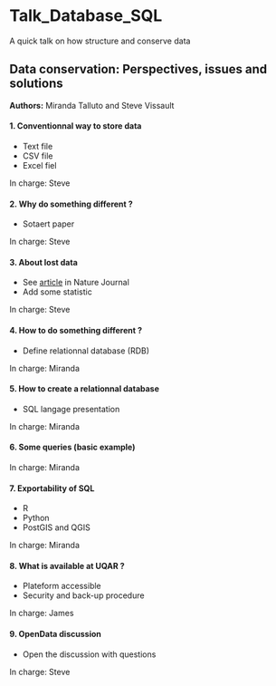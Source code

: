 Talk_Database_SQL
=================

A quick talk on how structure and conserve data 

## Data conservation: Perspectives, issues and solutions

**Authors:** Miranda Talluto and Steve Vissault

#### 1. Conventionnal way to store data 

- Text file
- CSV file
- Excel fiel

In charge: Steve 

#### 2. Why do something different ? 

- Sotaert paper 

In charge: Steve 

#### 3. About lost data 

- See [article](http://www.nature.com/news/scientists-losing-data-at-a-rapid-rate-1.14416) in Nature Journal
- Add some statistic

In charge: Steve

#### 4. How to do something different ? 

- Define relationnal database (RDB)

In charge: Miranda

#### 5. How to create a relationnal database 

- SQL langage presentation

In charge: Miranda

#### 6. Some queries (basic example)

In charge: Miranda

#### 7. Exportability of SQL

- R
- Python
- PostGIS and QGIS

In charge: Miranda

#### 8. What is available at UQAR ?

- Plateform accessible
- Security and back-up procedure

In charge: James

#### 9. OpenData discussion

- Open the discussion with questions

In charge: Steve

